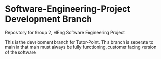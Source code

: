 # Software-Engineering-Project Development Branch
Repository for Group 2, MEng Software Engineering Project.

This is the development branch for Tutor-Point. This branch is seperate to main in that main must always be fully functioning, customer facing version of the software.

